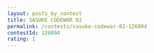 ```yaml
---
layout: posts_by_contest
title: SASUKE CODEWAR 02
permalink: /contests/sasuke-codewar-02-126094
contestId: 126094
rating: 1
---
```

